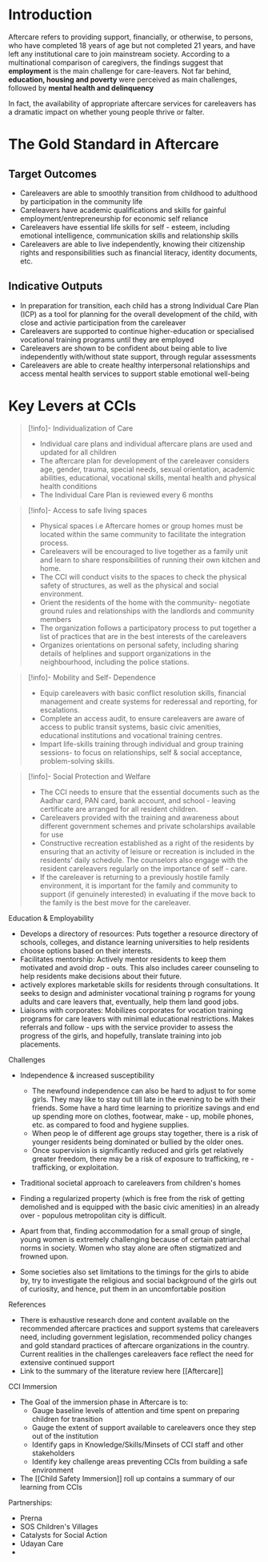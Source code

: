 # Introduction
Aftercare refers to providing support, financially, or otherwise, to persons, who have completed 18 years of age but not completed 21 years, and have left any institutional care to join mainstream society. According to a multinational comparison of caregivers, the findings suggest that **employment** is the main challenge for care-leavers. Not far behind, **education, housing and poverty** were perceived as main challenges, followed by **mental health and delinquency**

In fact, the availability of appropriate aftercare services for careleavers has a dramatic impact on whether young people thrive or falter. 

# The Gold Standard in Aftercare 

## Target Outcomes 
- Careleavers are able to smoothly transition from childhood to adulthood by participation in the community life
- Careleavers have academic qualifications and skills for gainful employment/entrepreneurship for economic self reliance
- Careleavers have essential life skills for self - esteem, including emotional intelligence, communication skills and relationship skills
- Careleavers are able to live independently, knowing their citizenship rights and responsibilities such as financial literacy, identity documents, etc.

## Indicative Outputs
- In preparation for transition, each child has a strong Individual Care Plan (ICP) as a tool for planning for the overall development of the child, with close and activie participation from the careleaver
- Careleavers are supported to continue higher-education or specialised vocational training programs until they are employed
- Careleavers are shown to be confident about being able to live independently with/without state support, through regular assessments 
- Careleavers are able to create healthy interpersonal relationships and access mental health services to support stable emotional well-being 

# Key Levers at CCIs


> [!info]- Individualization of Care
> - Individual care plans and individual aftercare plans are used and updated for all children
> - The aftercare plan for development of the careleaver considers age, gender, trauma, special needs, sexual orientation, academic abilities, educational, vocational skills, mental health and physical health conditions
> - The Individual Care Plan is reviewed every 6 months

> [!info]- Access to safe living spaces
> - Physical spaces i.e Aftercare homes or group homes must be located within the same community to facilitate the integration process. 
> - Careleavers will be encouraged to live together as a family unit and learn to share responsibilities of running their own kitchen and home. 
> - The CCI will conduct visits to the spaces to check the physical safety of structures, as well as the physical and social environment. 
> - Orient the residents of the home with the community- negotiate ground rules and relationships with the landlords and community members
> - The organization follows a participatory process to put together a list of practices that are in the best interests of the careleavers 
> - Organizes orientations on personal safety, including sharing details of helplines and support organizations in the neighbourhood, including the police stations. 

> [!info]- Mobility and Self- Dependence
> - Equip careleavers with basic conflict resolution skills, financial management and create systems for rederessal and reporting, for escalations. 
> - Complete an access audit, to ensure careleavers are aware of access to public transit systems, basic civic amenities, educational institutions and vocational training centres. 
> - Impart life-skills training through individual and group training sessions- to focus on relationships, self & social acceptance, problem-solving skills. 

> [!info]- Social Protection and Welfare 
> - The CCI needs to ensure that the  essential documents such as the Aadhar card, PAN card, bank account, and school - leaving certificate are arranged for all resident children. 
> - Careleavers provided with the training and awareness about different government schemes and private scholarships available for use
> - Constructive recreation established as a right of the residents by ensuring that an activity of leisure or recreation is included in the residents’ daily schedule. The counselors also engage with the resident careleavers regularly on the importance of self - care.
> - If the careleaver is returning to a previously hostile family environment, it is important for the family and community to support (if genuinely interested) in evaluating if the move back to the family is the best move for the careleaver. 




Education & Employability 

- Develops a directory of resources: Puts together a resource directory of schools, colleges, and distance learning universities to help residents choose options based on their interests.
- Facilitates mentorship: Actively mentor residents to keep them motivated and avoid drop - outs. This also includes career counseling to help residents make decisions about their future.
- actively explores marketable skills for residents through consultations. It seeks to design and administer vocational training p rograms for young adults and care leavers that, eventually, help them land good jobs.
- Liaisons with corporates: Mobilizes corporates for vocation training programs for care leavers with minimal educational restrictions. Makes referrals and follow - ups with the service provider to assess the progress of the girls, and hopefully, translate training into job placements.

Challenges

- Independence & increased susceptibility 
	- The newfound independence can also be hard to adjust to for some girls. They may like to stay out till late in the evening to be with their friends. Some have a hard time learning to prioritize savings and end up spending more on clothes, footwear, make - up, mobile phones, etc. as compared to food and hygiene supplies.
	- When peop le of different age groups stay together, there is a risk of younger residents being dominated or bullied by the older ones.
	- Once supervision is significantly reduced and girls get relatively greater freedom, there may be a risk of exposure to trafficking, re - trafficking, or exploitation.
	

- Traditional societal approach to careleavers from children's homes 
- Finding a regularized property (which is free from the risk of getting demolished and is equipped with the basic civic amenities) in an already over - populous metropolitan city is difficult.
- Apart from that, finding accommodation for a small group of single, young women is extremely challenging because of certain patriarchal norms in society. Women who stay alone are often stigmatized and frowned upon.
- Some societies also set limitations to the timings for the girls to abide by, try to investigate the religious and social background of the girls out of curiosity, and hence, put them in an uncomfortable position


References 

 - There is exhaustive research done and content available on the recommended aftercare practices and support systems that careleavers need, including government legislation, recommended policy changes and gold standard practices of aftercare organizations in the country. Current realities in the challenges careleavers face reflect the need for extensive continued support 
 - Link to the summary of the literature review here [[Aftercare]]

CCI Immersion 

- The Goal of the immersion phase in Aftercare is to: 
	- Gauge baseline levels of attention and time spent on preparing children for transition
	- Gauge the extent of support available to careleavers once they step out of the institution
	- Identify gaps in Knowledge/Skills/Minsets of CCI staff and other stakeholders
	- Identify key challenge areas preventing CCIs from building a safe environment
- The [[Child Safety Immersion]] roll up contains a summary of our learning from CCIs


Partnerships: 
- Prerna
- SOS Children's Villages 
- Catalysts for Social Action 
- Udayan Care
- 